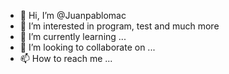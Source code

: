 - 👋 Hi, I’m @Juanpablomac
- 👀 I’m interested in program, test and much more 
- 🌱 I’m currently learning ...
- 💞️ I’m looking to collaborate on ...
- 📫 How to reach me ...

<!---
Juanpablomac/Juanpablomac is a ✨ special ✨ repository because its `README.md` (this file) appears on your GitHub profile.
You can click the Preview link to take a look at your changes.
--->
